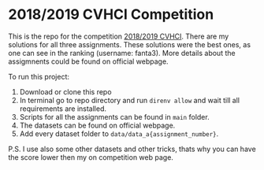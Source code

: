 # 2018/2019 CVHCI Competition
This is the repo for the competition [2018/2019 CVHCI](http://141.3.14.114/judge19/). There are my solutions for all three assignments. These solutions were the best ones, as one can see in the ranking (username: fanta3). More details about the assigmnents could be found on official webpage.

To run this project:
1) Download or clone this repo
2) In terminal go to repo directory and run `direnv allow` and wait till all requirements are installed.
3) Scripts for all the assignments can be found in `main` folder.
4) The datasets can be found on official webpage.
5) Add every dataset folder to `data/data_a{assignment_number}`.

P.S. I use also some other datasets and other tricks, thats why you can have the score lower then my on competition web page.

